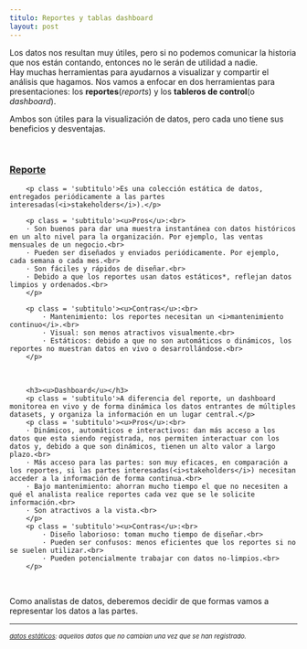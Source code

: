 ```yaml
---
titulo: Reportes y tablas dashboard
layout: post
---
```


<p class = 'subtitulo'>Los datos nos resultan muy útiles, pero si no podemos comunicar la historia que nos están contando, entonces no le serán de utilidad a nadie.<br>
            Hay muchas herramientas para ayudarnos a visualizar y compartir el análisis que hagamos.
	    Nos vamos a enfocar en dos herramientas para presentaciones: los <b>reportes</b>(<i>reports</i>) y los <b>tableros de control</b>(o <i>dashboard</i>).

<br>

Ambos son útiles para la visualización de datos, pero cada uno tiene sus beneficios y desventajas.

<br>


<h3><u>Reporte</u></h3>

        <p class = 'subtitulo'>Es una colección estática de datos, entregados periódicamente a las partes interesadas(<i>stakeholders</i>).</p>

        <p class = 'subtitulo'><u>Pros</u>:<br>
        · Son buenos para dar una muestra instantánea con datos históricos en un alto nivel para la organización. Por ejemplo, las ventas mensuales de un negocio.<br>
        · Pueden ser diseñados y enviados periódicamente. Por ejemplo, cada semana o cada mes.<br>
        · Son fáciles y rápidos de diseñar.<br>
        · Debido a que los reportes usan datos estáticos*, reflejan datos limpios y ordenados.<br>
        </p>

        <p class = 'subtitulo'><u>Contras</u>:<br>
            · Mantenimiento: los reportes necesitan un <i>mantenimiento continuo</i>.<br>
            · Visual: son menos atractivos visualmente.<br>
            · Estáticos: debido a que no son automáticos o dinámicos, los reportes no muestran datos en vivo o desarrollándose.<br>
        </p>

<br>

        <h3><u>Dashboard</u></h3>
        <p class = 'subtitulo'>A diferencia del reporte, un dashboard monitorea en vivo y de forma dinámica los datos entrantes de múltiples datasets, y organiza la información en un lugar central.</p>
        <p class = 'subtitulo'><u>Pros</u>:<br>
        · Dinámicos, automáticos e interactivos: dan más acceso a los datos que esta siendo registrada, nos permiten interactuar con los datos y, debido a que son dinámicos, tienen un alto valor a largo plazo.<br>
        · Más acceso para las partes: son muy eficaces, en comparación a los reportes, si las partes interesadas(<i>stakeholders</i>) necesitan acceder a la información de forma continua.<br>
        · Bajo mantenimiento: ahorran mucho tiempo el que no necesiten a qué el analista realice reportes cada vez que se le solicite información.<br>
        · Son atractivos a la vista.<br>
        </p>
        <p class = 'subtitulo'><u>Contras</u>:<br>
            · Diseño laborioso: toman mucho tiempo de diseñar.<br>
            · Pueden ser confusos: menos eficientes que los reportes si no se suelen utilizar.<br>
            · Pueden potencialmente trabajar con datos no-limpios.<br>
        </p>
<br>
<p>Como analistas de datos, deberemos decidir de que formas vamos a representar los datos a las partes.</p>
<hr>
<p style = 'font-size: 11px;'><i><u>datos estáticos</u>: aquellos datos que no cambian una vez que se han registrado.</i></p><br>